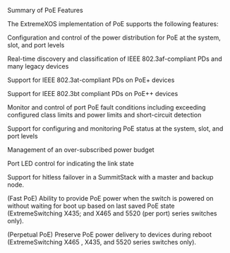 Summary of PoE Features

The ExtremeXOS implementation of PoE supports the following features:


Configuration and control of the power distribution for PoE at the system, slot, and port levels

Real-time discovery and classification of IEEE 802.3af-compliant PDs and many legacy devices

Support for IEEE 802.3at-compliant PDs on PoE+ devices

Support for IEEE 802.3bt compliant PDs on PoE++ devices

Monitor and control of port PoE fault conditions including exceeding configured class limits and power limits and short-circuit detection

Support for configuring and monitoring PoE status at the system, slot, and port levels

Management of an over-subscribed power budget

Port LED control for indicating the link state

Support for hitless failover in a SummitStack with a master and backup node.

(Fast PoE) Ability to provide PoE power when the switch is powered on without waiting for boot up based on last saved PoE state (ExtremeSwitching X435; and X465 and 5520 (per port) series switches only).

(Perpetual PoE) Preserve PoE power delivery to devices during reboot (ExtremeSwitching X465 , X435, and 5520 series switches only).
